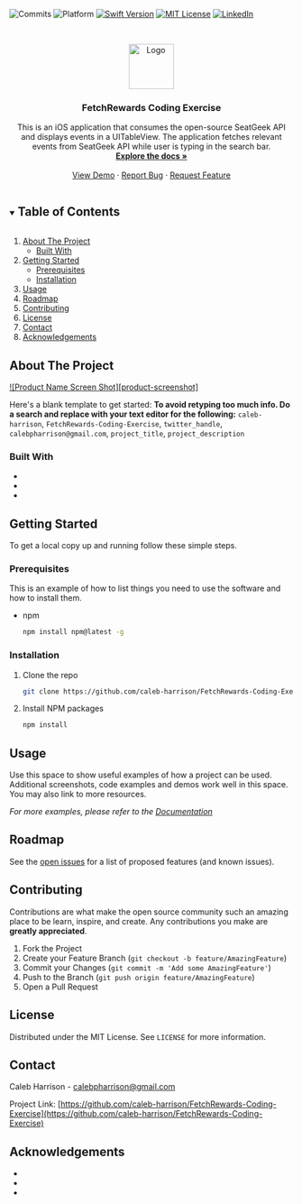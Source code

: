 <!--
*** Thanks for checking out the Best-README-Template. If you have a suggestion
*** that would make this better, please fork the repo and create a pull request
*** or simply open an issue with the tag "enhancement".
*** Thanks again! Now go create something AMAZING! :D
***
***
***
*** To avoid retyping too much info. Do a search and replace for the following:
*** caleb-harrison, FetchRewards-Coding-Exercise, twitter_handle, calebpharrison@gmail.com, project_title, project_description
-->



<!-- PROJECT SHIELDS -->
<!--
*** I'm using markdown "reference style" links for readability.
*** Reference links are enclosed in brackets [ ] instead of parentheses ( ).
*** See the bottom of this document for the declaration of the reference variables
*** for contributors-url, forks-url, etc. This is an optional, concise syntax you may use.
*** https://www.markdownguide.org/basic-syntax/#reference-style-links
-->
![Commits][Commits]
![Platform][platform-image]
[![Swift Version][swift-image]][swift-url]
[![MIT License][license-shield]][license-url]
[![LinkedIn][linkedin-shield]][linkedin-url]



<!-- PROJECT LOGO -->
<br />
<p align="center">
  <a href="https://github.com/caleb-harrison/FetchRewards-Coding-Exercise">
    <img src="images/logo.png" alt="Logo" width="80" height="80">
  </a>

  <h3 align="center">FetchRewards Coding Exercise</h3>

  <p align="center">
    This is an iOS application that consumes the open-source SeatGeek API and displays events in a UITableView. The application fetches relevant events from SeatGeek API while user is typing in the search bar.
    <br />
    <a href="https://github.com/caleb-harrison/FetchRewards-Coding-Exercise"><strong>Explore the docs »</strong></a>
    <br />
    <br />
    <a href="https://github.com/caleb-harrison/FetchRewards-Coding-Exercise">View Demo</a>
    ·
    <a href="https://github.com/caleb-harrison/FetchRewards-Coding-Exercise/issues">Report Bug</a>
    ·
    <a href="https://github.com/caleb-harrison/FetchRewards-Coding-Exercise/issues">Request Feature</a>
  </p>
</p>



<!-- TABLE OF CONTENTS -->
<details open="open">
  <summary><h2 style="display: inline-block">Table of Contents</h2></summary>
  <ol>
    <li>
      <a href="#about-the-project">About The Project</a>
      <ul>
        <li><a href="#built-with">Built With</a></li>
      </ul>
    </li>
    <li>
      <a href="#getting-started">Getting Started</a>
      <ul>
        <li><a href="#prerequisites">Prerequisites</a></li>
        <li><a href="#installation">Installation</a></li>
      </ul>
    </li>
    <li><a href="#usage">Usage</a></li>
    <li><a href="#roadmap">Roadmap</a></li>
    <li><a href="#contributing">Contributing</a></li>
    <li><a href="#license">License</a></li>
    <li><a href="#contact">Contact</a></li>
    <li><a href="#acknowledgements">Acknowledgements</a></li>
  </ol>
</details>



<!-- ABOUT THE PROJECT -->
## About The Project

[![Product Name Screen Shot][product-screenshot]](https://example.com)

Here's a blank template to get started:
**To avoid retyping too much info. Do a search and replace with your text editor for the following:**
`caleb-harrison`, `FetchRewards-Coding-Exercise`, `twitter_handle`, `calebpharrison@gmail.com`, `project_title`, `project_description`


### Built With

* []()
* []()
* []()



<!-- GETTING STARTED -->
## Getting Started

To get a local copy up and running follow these simple steps.

### Prerequisites

This is an example of how to list things you need to use the software and how to install them.
* npm
  ```sh
  npm install npm@latest -g
  ```

### Installation

1. Clone the repo
   ```sh
   git clone https://github.com/caleb-harrison/FetchRewards-Coding-Exercise.git
   ```
2. Install NPM packages
   ```sh
   npm install
   ```



<!-- USAGE EXAMPLES -->
## Usage

Use this space to show useful examples of how a project can be used. Additional screenshots, code examples and demos work well in this space. You may also link to more resources.

_For more examples, please refer to the [Documentation](https://example.com)_



<!-- ROADMAP -->
## Roadmap

See the [open issues](https://github.com/caleb-harrison/FetchRewards-Coding-Exercise/issues) for a list of proposed features (and known issues).



<!-- CONTRIBUTING -->
## Contributing

Contributions are what make the open source community such an amazing place to be learn, inspire, and create. Any contributions you make are **greatly appreciated**.

1. Fork the Project
2. Create your Feature Branch (`git checkout -b feature/AmazingFeature`)
3. Commit your Changes (`git commit -m 'Add some AmazingFeature'`)
4. Push to the Branch (`git push origin feature/AmazingFeature`)
5. Open a Pull Request



<!-- LICENSE -->
## License

Distributed under the MIT License. See `LICENSE` for more information.



<!-- CONTACT -->
## Contact

Caleb Harrison - calebpharrison@gmail.com

Project Link: [https://github.com/caleb-harrison/FetchRewards-Coding-Exercise](https://github.com/caleb-harrison/FetchRewards-Coding-Exercise)



<!-- ACKNOWLEDGEMENTS -->
## Acknowledgements

* []()
* []()
* []()





<!-- MARKDOWN LINKS & IMAGES -->
<!-- https://www.markdownguide.org/basic-syntax/#reference-style-links -->
[commits]: https://img.shields.io/github/commit-activity/m/caleb-harrison/FetchRewards-Coding-Exercise?label=Commits&style=for-the-badge?foo=bar

[platform-image]: https://img.shields.io/badge/Platform-iOS-blue.svg?style=for-the-badge

[license-shield]: https://img.shields.io/github/license/caleb-harrison/FetchRewards-Coding-Exercise?style=for-the-badge
[license-url]: https://github.com/caleb-harrison/FetchRewards-Coding-Exercise/blob/master/LICENSE.txt

[linkedin-shield]: https://img.shields.io/badge/-LinkedIn-black.svg?style=for-the-badge&logo=linkedin&colorB=555
[linkedin-url]: https://linkedin.com/in/caleb-harrison

[swift-image]:https://img.shields.io/badge/Swift-5.3.2-orange.svg?style=for-the-badge
[swift-url]: https://swift.org/
